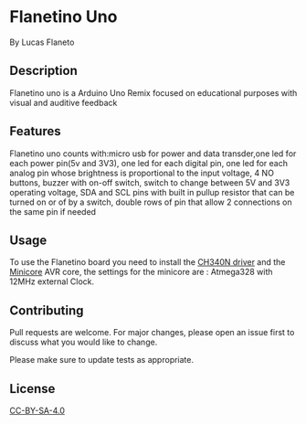 # Flanetino Uno
By Lucas Flaneto 


## Description

Flanetino uno is a Arduino Uno Remix focused on educational purposes with visual and auditive feedback


## Features

Flanetino uno counts with:micro usb for power and data transder,one led for each power pin(5v and 3V3), one led for each digital pin, one led for each analog pin whose brightness is proportional to the input voltage, 4 NO buttons, buzzer with on-off switch, switch to change between 5V and 3V3 operating voltage, SDA and SCL pins with built in pullup resistor that can be turned on or of by a switch, double rows of pin that allow 2 connections on the same pin if needed  

## Usage

To use the Flanetino board you need to install the [CH340N driver](http://www.wch-ic.com/downloads/CH341SER_ZIP.html) and the [Minicore](https://github.com/MCUdude/MiniCore) AVR core, the settings for the minicore are : Atmega328 with  12MHz external Clock.


## Contributing
Pull requests are welcome. For major changes, please open an issue first to discuss what you would like to change.

Please make sure to update tests as appropriate.

## License
[CC-BY-SA-4.0](https://choosealicense.com/licenses/cc-by-sa-4.0/)
